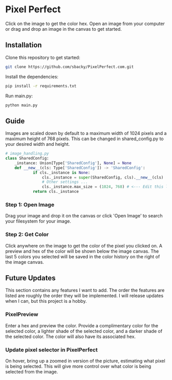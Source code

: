 # Pixel Perfect

Click on the image to get the color hex. Open an image from your computer or drag and drop an image in the canvas to get started.

## Installation

Clone this repository to get started:

```bash
git clone https://github.com/sbacky/PixelPerfect.com.git
```

Install the dependencies:

```bash
pip install -r requirements.txt
```

Run main.py:

```bash
python main.py
```

## Guide

Images are scaled down by default to a maximum width of 1024 pixels and a maximum height of 768 pixels. This can be changed in shared_config.py to your desired width and height.

```python
# image_handling.py
class SharedConfig:
    _instance: Union[Type['SharedConfig'], None] = None
    def __new__(cls: Type['SharedConfig']) -> 'SharedConfig':
            if cls._instance is None:
                cls._instance = super(SharedConfig, cls).__new__(cls)
                # Other settings ...
                cls._instance.max_size = (1024, 768) # <--- Edit this line (width, height)
            return cls._instance
```

### Step 1: Open Image

Drag your image and drop it on the canvas or click 'Open Image' to search your filesystem for your image.

### Step 2: Get Color

Click anywhere on the image to get the color of the pixel you clicked on. A preview and hex of the color will be shown below the image canvas. The last 5 colors you selected will be saved in the color history on the right of the image canvas.

## Future Updates

This section contains any features I want to add. The order the features are listed are roughly the order they will be implemented. I will release updates when I can, but this project is a hobby.

### PixelPreview

Enter a hex and preview the color. Provide a complimentary color for the selected color, a lighter shade of the selected color, and a darker shade of the selected color. The color will also have its associated hex.

### Update pixel selector in PixelPerfect

On hover, bring up a zoomed in version of the picture, estimating what pixel is being selected. This will give more control over what color is being selected from the image.